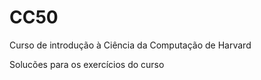 # CC50
Curso de introdução à Ciência da Computação de Harvard

Solucões para os exercícios do curso
